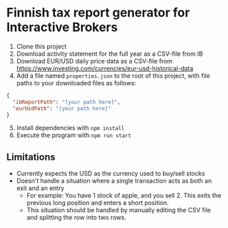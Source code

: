 # Finnish tax report generator for Interactive Brokers

1. Clone this project
2. Download activity statement for the full year as a CSV-file from IB
3. Download EUR/USD daily price data as a CSV-file from
   https://www.investing.com/currencies/eur-usd-historical-data
4. Add a file named `properties.json` to the root of this project, with file
   paths to your downloaded files as follows:

```json
{
  "ibReportPath": "[your path here]",
  "eurUsdPath": "[your path here]"
}
```

5. Install dependencies with `npm install`
6. Execute the program with `npm run start`

## Limitations

- Currently expects the USD as the currency used to buy/sell stocks
- Doesn't handle a situation where a single transaction acts as both an exit and
  an entry
  - For example: You have 1 stock of apple, and you sell 2. This exits the
    previous long position and enters a short position.
  - This situation should be handled by manually editing the CSV file and
    splitting the row into two rows.
